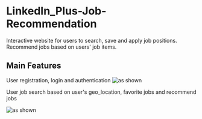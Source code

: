 # LinkedIn_Plus-Job-Recommendation
Interactive website for users to search, save and apply job positions.
Recommend jobs based on users'  job items.

## Main Features
User registration, login and authentication
![as shown](https://github.com/OkayLetsrock/requiredPNGs/blob/main/misc/registration%20UI.png)

User job search based on user's geo_location, favorite jobs and recommend jobs

![as shown](https://github.com/OkayLetsrock/requiredPNGs/blob/main/misc/Job%20Recommendation.png)
